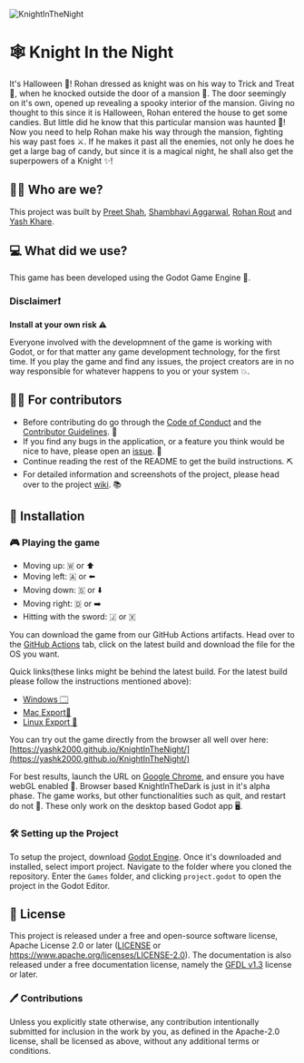 ![KnightInTheNight](https://socialify.git.ci/yashk2000/KnightInTheNight/image?description=1&descriptionEditable=It%27s%20Halloween!%20&font=Rokkitt&issues=1&language=1&owner=1&pattern=Floating%20Cogs&pulls=1&stargazers=1&theme=Light)

# 🕸️ Knight In the Night

It's Halloween 🎃! Rohan dressed as knight was on his way to Trick and Treat :city_sunset:, when he knocked outside the door of a mansion :european_castle:. The door seemingly on it's own, opened up revealing a spooky interior of the mansion. Giving no thought to this since it is Halloween, Rohan entered the house to get some candies. But little did he know that this particular mansion was haunted :ghost:! Now you need to help Rohan make his way through the mansion, fighting his way past foes ⚔️. If he makes it past all the enemies, not only he does he get a large bag of candy, but since it is a magical night, he shall also get the superpowers of a Knight :sparkles:!

## 👨‍🏭 Who are we?
This project was built by [Preet Shah](https://github.com/shahpreetk), [Shambhavi Aggarwal](https://github.com/agg-shambhavi), [Rohan Rout](https://github.com/routrohan) and [Yash Khare](https://github.com/yashk2000).

## 💻 What did we use?

This game has been developed using the Godot Game Engine 🤖.

### Disclaimer❗

**Install at your own risk ⚠️**

Everyone involved with the developmnent of the game is working with Godot, or for that matter any game development technology, for the first time. If you play the game and find any issues, the project creators are in no way responsible for whatever happens to you or your system 💥.

## 👨‍💻 For contributors
- Before contributing do go through the [Code of Conduct](https://github.com/yashk2000/KnightInTheNight/blob/main/CODE_OF_CONDUCT.md) and the [Contributor Guidelines](https://github.com/yashk2000/KnightInTheNight/blob/main/CONTRIBUTING.md). 🔧
- If you find any bugs in the application, or a feature you think would be nice to have, please open an [issue](https://github.com/yashk2000/KnightInTheNight/issues/new/choose). 🐞
- Continue reading the rest of the README to get the build instructions. ⛏️
- For detailed information and screenshots of the project, please head over to the project [wiki](https://github.com/yashk2000/KnightInTheNight/wiki). 📚

## 🔨 Installation

### 🎮 Playing the game

- Moving up: 🇼 or ⬆️
- Moving left: 🇦 or ⬅️
- Moving down: 🇸 or ⬇️
- Moving right: 🇩 or ➡️
- Hitting with the sword: 🇯 or 🇽

You can download the game from our GitHub Actions artifacts. Head over to the [GitHub Actions](https://github.com/yashk2000/KnightInTheNight/actions) tab, click on the latest build and download the file for the OS you want. 

Quick links(these links might be behind the latest build. For the latest build please follow the instructions mentioned above):

- [Windows 🗔](https://github.com/yashk2000/KnightInTheNight/suites/1411433520/artifacts/23572000)
- [Mac Export🍎](https://github.com/yashk2000/KnightInTheNight/suites/1411433520/artifacts/23571998)
- [Linux Export 🐧](https://github.com/yashk2000/KnightInTheNight/suites/1411433520/artifacts/23571997)

You can try out the game directly from the browser all well over here: [https://yashk2000.github.io/KnightInTheNight/](https://yashk2000.github.io/KnightInTheNight/)

For best results, launch the URL on [Google Chrome](https://www.google.com/intl/en_in/chrome/), and ensure you have webGL enabled 🤖. Browser based KnightInTheDark is just in it's alpha phase. The game works, but other functionalities such as quit, and restart do not 🥶. These only work on the desktop based Godot app 🖥️.  

### 🛠️ Setting up the Project

To setup the project, download [Godot Engine](https://godotengine.org/). Once it's downloaded and installed, select import project. Navigate to the folder where you cloned the repository. Enter the `Games` folder, and clicking `project.godot` to open the project in the Godot Editor. 

## 📜 License
This project is released under a free and open-source software license, Apache License 2.0 or later ([LICENSE](LICENSE) or https://www.apache.org/licenses/LICENSE-2.0). The documentation is also released under a free documentation license, namely the [GFDL v1.3](https://www.gnu.org/licenses/fdl-1.3.en.html) license or later.

### 🖊️ Contributions
Unless you explicitly state otherwise, any contribution intentionally submitted for inclusion in the work by you, as defined in the Apache-2.0 license, shall be licensed as above, without any additional terms or conditions.
